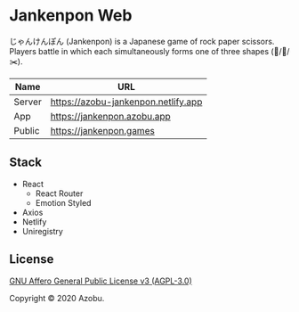 # Jankenpon Web

じゃんけんぽん (Jankenpon) is a Japanese game of rock paper scissors.
Players battle in which each simultaneously forms one of three shapes (🗿/📄/✂️).

| Name   | URL                                 |
| ------ | ----------------------------------- |
| Server | https://azobu-jankenpon.netlify.app |
| App    | https://jankenpon.azobu.app         |
| Public | https://jankenpon.games             |

## Stack

- React
  - React Router
  - Emotion Styled
- Axios
- Netlify
- Uniregistry

## License

[GNU Affero General Public License v3 (AGPL-3.0)](./LICENSE)

Copyright © 2020 Azobu.
